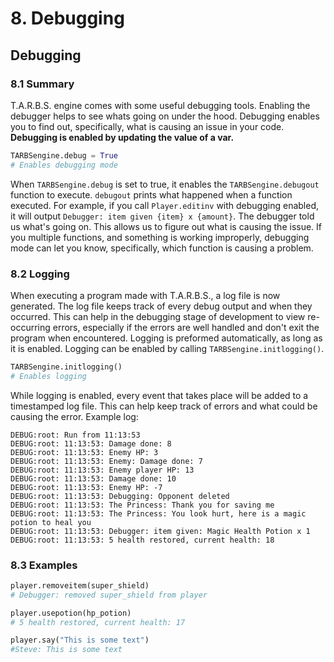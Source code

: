 # 8. Debugging

## Debugging

### 8.1 Summary

T.A.R.B.S. engine comes with some useful debugging tools. Enabling the debugger helps to see whats going on under the hood. Debugging enables you to find out, specifically, what is causing an issue in your code. **Debugging is enabled by updating the value of a var.**

```python
TARBSengine.debug = True
# Enables debugging mode
```

When `TARBSengine.debug` is set to true, it enables the `TARBSengine.debugout` function to execute. `debugout` prints what happened when a function executed. For example, if you call `Player.editinv` with debugging enabled, it will output `Debugger: item given {item} x {amount}`. The debugger told us what's going on. This allows us to figure out what is causing the issue. If you multiple functions, and something is working improperly, debugging mode can let you know, specifically, which function is causing a problem.



### 8.2 Logging

When executing a program made with T.A.R.B.S., a log file is now generated. The log file keeps track of every debug output and when they occurred. This can help in the debugging stage of development to view re-occurring errors, especially if the errors are well handled and don't exit the program when encountered. Logging is preformed automatically, as long as it is enabled. Logging can be enabled by calling `TARBSengine.initlogging()`.

```python
TARBSengine.initlogging()
# Enables logging
```

While logging is enabled, every event that takes place will be added to a timestamped log file. This can help keep track of errors and what could be causing the error. Example log:

```text
DEBUG:root: Run from 11:13:53
DEBUG:root: 11:13:53: Damage done: 8
DEBUG:root: 11:13:53: Enemy HP: 3
DEBUG:root: 11:13:53: Enemy: Damage done: 7
DEBUG:root: 11:13:53: Enemy player HP: 13
DEBUG:root: 11:13:53: Damage done: 10
DEBUG:root: 11:13:53: Enemy HP: -7
DEBUG:root: 11:13:53: Debugging: Opponent deleted
DEBUG:root: 11:13:53: The Princess: Thank you for saving me
DEBUG:root: 11:13:53: The Princess: You look hurt, here is a magic potion to heal you
DEBUG:root: 11:13:53: Debugger: item given: Magic Health Potion x 1
DEBUG:root: 11:13:53: 5 health restored, current health: 18
```



### 8.3 Examples

```python
player.removeitem(super_shield)
# Debugger: removed super_shield from player

player.usepotion(hp_potion)
# 5 health restored, current health: 17

player.say("This is some text")
#Steve: This is some text
```






